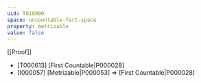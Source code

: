 ```yaml
---
uid: T019900
space: uncountable-fort-space
property: metrizable
value: false
---
```

[[Proof]]

* [T000613] [First Countable|P000028]
* [I000057] [Metrizable|P000053] => [First Countable|P000028]

